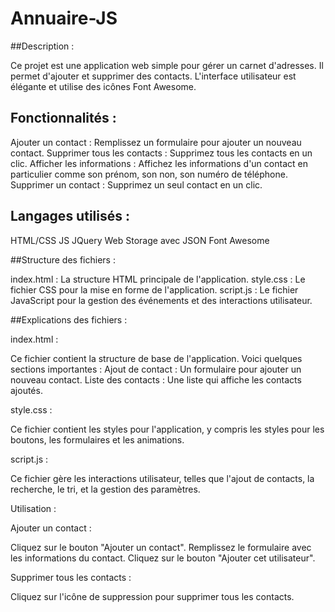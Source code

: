 # Annuaire-JS

 ##Description : 

Ce projet est une application web simple pour gérer un carnet d'adresses. Il permet d'ajouter et supprimer des contacts.
L'interface utilisateur est élégante et utilise des icônes Font Awesome.

## Fonctionnalités :

Ajouter un contact : Remplissez un formulaire pour ajouter un nouveau contact.
Supprimer tous les contacts : Supprimez tous les contacts en un clic.
Afficher les informations : Affichez les informations d'un contact en particulier comme son prénom, son non, son numéro de téléphone.
Supprimer un contact : Supprimez un seul contact en un clic.

## Langages utilisés :

HTML/CSS
JS
JQuery
Web Storage avec JSON
Font Awesome

##Structure des fichiers :

index.html : La structure HTML principale de l'application.
style.css : Le fichier CSS pour la mise en forme de l'application.
script.js : Le fichier JavaScript pour la gestion des événements et des interactions utilisateur.


##Explications des fichiers :

index.html :

Ce fichier contient la structure de base de l'application. Voici quelques sections importantes :
Ajout de contact : Un formulaire pour ajouter un nouveau contact.
Liste des contacts : Une liste qui affiche les contacts ajoutés.

style.css :

Ce fichier contient les styles pour l'application, y compris les styles pour les boutons, les formulaires et les animations.

script.js :

Ce fichier gère les interactions utilisateur, telles que l'ajout de contacts, la recherche, le tri, et la gestion des paramètres.

Utilisation :

Ajouter un contact :

Cliquez sur le bouton "Ajouter un contact".
Remplissez le formulaire avec les informations du contact.
Cliquez sur le bouton "Ajouter cet utilisateur".

Supprimer tous les contacts :

Cliquez sur l'icône de suppression pour supprimer tous les contacts.
